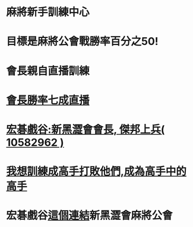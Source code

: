 
# 麻將新手訓練中心
# 目標是麻將公會戰勝率百分之50!
# 會長親自直播訓練
# <a href="https://www.youtube.com">會長勝率七成直播
# 宏碁戲谷:新黑澀會會長, 傑邦上兵( 10582962 )
# <a href="mailto:jetbomb2012@gmail.com">我想訓練成高手打敗他們,成為高手中的高手</a>
# 宏碁戲谷<a href="https://www.mj-king.top/">這個連結</a>新黑澀會麻將公會<br>
